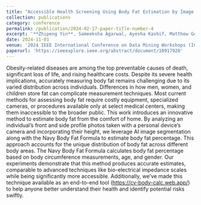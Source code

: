 ```yaml
---
title: "Accessible Health Screening Using Body Fat Estimation by Image Segmentation"
collection: publications
category: conference
permalink: /publication/2024-02-17-paper-title-number-4
excerpt: '**Zhipeng Yin**, Sameeksha Agarwal, Ayesha Kashif, Matthew Gonzalez, Zichong Wang, Suqing Liu, Zhen Liu, Yanzhao Wu, Ian Stockwell, Weifeng Xu, Puqing Jiang, Xingyu Zhang and Wenbin Zhang'
date: 2024-11-01
venue: '2024 IEEE International Conference on Data Mining Workshops (ICDMW)'
paperurl: 'https://ieeexplore.ieee.org/abstract/document/10917928'
---
```


Obesity-related diseases are among the top preventable causes of death, significant loss of life, and rising healthcare costs. Despite its severe health implications, accurately measuring body fat remains challenging due to its varied distribution across individuals. Differences in how men, women, and children store fat can complicate measurement techniques. Most current methods for assessing body fat require costly equipment, specialized cameras, or procedures available only at select medical centers, making them inaccessible to the broader public. This work introduces an innovative method to estimate body fat from the comfort of home. By analyzing an individual’s front and side profile photos taken with a personal device’s camera and incorporating their height, we leverage AI image segmentation along with the Navy Body Fat Formula to estimate body fat percentage. This approach accounts for the unique distribution of body fat across different body areas. The Navy Body Fat Formula calculates body fat percentage based on body circumference measurements, age, and gender. Our experiments demonstrate that this method produces accurate estimates, comparable to advanced techniques like bio-electrical impedance scales while being significantly more accessible. Additionally, we’ve made this technique available as an end-to-end tool (https://cv-body-calc.web.app/) to help anyone better understand their health and identify potential risks swiftly.